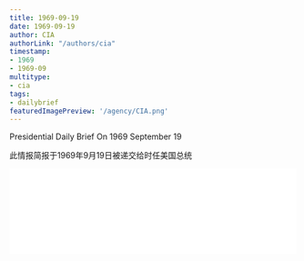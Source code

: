 ```yaml
---
title: 1969-09-19
date: 1969-09-19
author: CIA 
authorLink: "/authors/cia"
timestamp: 
- 1969
- 1969-09
multitype: 
- cia
tags: 
- dailybrief
featuredImagePreview: '/agency/CIA.png'
---
```



Presidential Daily Brief On 1969 September 19

此情报简报于1969年9月19日被递交给时任美国总统

<!--more-->





<div id="over" style="width:100%; overflow:hidden"> <iframe id="sFrame" name="sFrame" frameborder="no" border="0"  allowfullscreen marginwidth="0" scrolling="no" src = " /CIA/1969-09-19.html "  style = " position:absulute; width: 806px; top: 300;" > </iframe> </div>